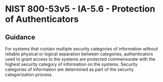# NIST 800-53v5 - IA-5.6 - Protection of Authenticators
## Guidance
For systems that contain multiple security categories of information without reliable physical or logical separation between categories, authenticators used to grant access to the systems are protected commensurate with the highest security category of information on the systems. Security categories of information are determined as part of the security categorization process.